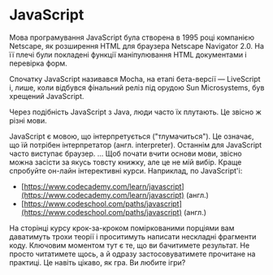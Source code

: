 # JavaScript

Мова програмування JavaScript була створена в 1995 році компанією Netscape, як розширення HTML для браузера Netscape Navigator 2.0. На її плечі були покладені функції маніпулювання HTML документами і перевірка форм.

Спочатку JavaScript називався Mocha, на етапі бета-версії — LiveScript і, лише, коли відбувся фінальний реліз під орудою Sun Microsystems, був хрещений JavaScript.

Через подібність JavaScript з Java, люди часто їх плутають. Це звісно ж різні мови.

JavaScript є мовою, що інтерпретується ("тлумачиться"). Це означає, що їй потрібен інтерпретатор (англ. interpreter). Останнім для JavaScript часто виступає браузер.
...
Щоб почати вчити основи мови, звісно можна засісти за якусь товсту книжку, але це не мій вибір. Краще спробуйте он-лайн інтерективні курси. Наприклад, по JavaScript'і:

* [https://www.codecademy.com/learn/javascript](https://www.codecademy.com/learn/javascript) (англ.)
* [https://www.codeschool.com/paths/javascript](https://www.codeschool.com/paths/javascript) (англ.)

На сторінці курсу крок-за-кроком поміркованими порціями вам даватимуть трохи теорії і проситимуть написати нескладні фрагменти коду. Ключовим моментом тут є те, що ви бачитимете результат. Не просто читатимете щось, а й одразу застосовуватимете прочитане на практиці. Це навіть цікаво, як гра. Ви любите ігри?

